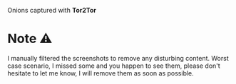 Onions captured with **Tor2Tor**

# Note ⚠️
I manually filtered the screenshots to remove any disturbing content. Worst case scenario, I missed some and you happen to see them, please don't hesitate to let me know, I will remove them as soon as possible.
